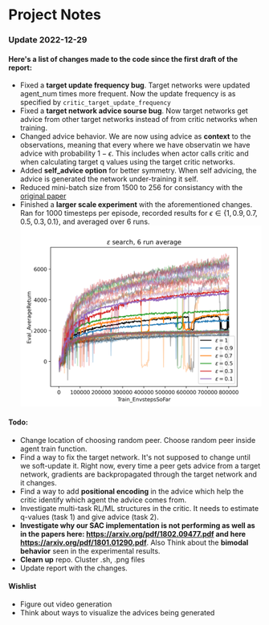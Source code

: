 # Project Notes

### Update 2022-12-29
#### Here's a list of changes made to the code since the first draft of the report:
- Fixed a **target update frequency bug**. Target networks were updated agent_num times more frequent. Now the update frequency is as specified by `critic_target_update_frequency`
- Fixed a **target network advice sourse bug**. Now target networks get advice from other target networks instead of from critic networks when training. 
- Changed advice behavior. We are now using advice as **context** to the observations, meaning that every where we have observatin we have advice with probability $1 - \epsilon$. This includes when actor calls critic and when calculating target q values using the target critic networks. 
- Added **self_advice option** for better symmetry. When self advicing, the advice is generated the network under-training it self. 
- Reduced mini-batch size from 1500 to 256 for consistancy with the [original paper](https://arxiv.org/pdf/1801.01290.pdf)
- Finished a **larger scale experiment** with the aforementioned changes. Ran for 1000 timesteps per episode, recorded results for $\epsilon \in \{1, 0.9, 0.7, 0.5, 0.3, 0.1\}$, and averaged over 6 runs. ![Larger Scale Experiment 2022.12.29](graphs/eps_search_eplen1000.png)

#### Todo:
- Change location of choosing random peer. Choose random peer inside agent train function. 
- Find a way to fix the target network. It's not supposed to change until we soft-update it. Right now, every time a peer gets advice from a target network, gradients are backpropagated through the target network and it changes.
- Find a way to add **positional encoding** in the advice which help the critic identify which agent the advice comes from. 
- Investigate multi-task RL/ML structures in the critic. It needs to estimate q-values (task 1) and give advice (task 2).
- **Investigate why our SAC implementation is not performing as well as in the papers here: https://arxiv.org/pdf/1802.09477.pdf and here https://arxiv.org/pdf/1801.01290.pdf**. Also Think about the **bimodal behavior** seen in the experimental results. 
- **Clearn up** repo. Cluster .sh, .png files
- Update report with the changes. 

#### Wishlist
- Figure out video generation
- Think about ways to visualize the advices being generated

